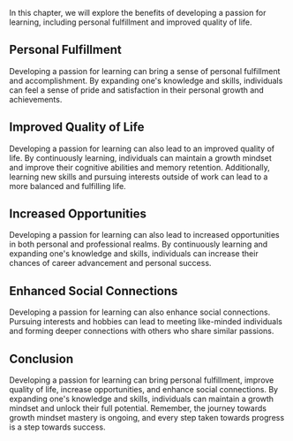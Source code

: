
In this chapter, we will explore the benefits of developing a passion for learning, including personal fulfillment and improved quality of life.

Personal Fulfillment
--------------------

Developing a passion for learning can bring a sense of personal fulfillment and accomplishment. By expanding one's knowledge and skills, individuals can feel a sense of pride and satisfaction in their personal growth and achievements.

Improved Quality of Life
------------------------

Developing a passion for learning can also lead to an improved quality of life. By continuously learning, individuals can maintain a growth mindset and improve their cognitive abilities and memory retention. Additionally, learning new skills and pursuing interests outside of work can lead to a more balanced and fulfilling life.

Increased Opportunities
-----------------------

Developing a passion for learning can also lead to increased opportunities in both personal and professional realms. By continuously learning and expanding one's knowledge and skills, individuals can increase their chances of career advancement and personal success.

Enhanced Social Connections
---------------------------

Developing a passion for learning can also enhance social connections. Pursuing interests and hobbies can lead to meeting like-minded individuals and forming deeper connections with others who share similar passions.

Conclusion
----------

Developing a passion for learning can bring personal fulfillment, improve quality of life, increase opportunities, and enhance social connections. By expanding one's knowledge and skills, individuals can maintain a growth mindset and unlock their full potential. Remember, the journey towards growth mindset mastery is ongoing, and every step taken towards progress is a step towards success.
